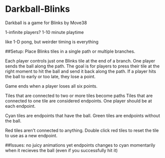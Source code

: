 # Darkball-Blinks
Darkball is a game for Blinks by Move38

1-infinite players?
1-10 minute playtime

like 1-D pong, but weirder
timing is everything

##Setup:
Place Blinks tiles in a single path or multiple branches.

Each player controls just one Blinks tile at the end of a branch. 
One player sends the ball along the path.
The goal is for players to press their tile at the right moment to hit the ball and send it back along the path.
If a player hits the ball to early or too late, they lose a point. 

Game ends when a player loses all six points.


Tiles that are connected to two or more tiles become paths
Tiles that are connected to one tile are considered endpoints.
One player should be at each endpoint.

Cyan tiles are endpoints that have the ball.
Green tiles are endpoints without the ball.

Red tiles aren't connected to anything. 
Double click red tiles to reset the tile to use as a new endpoint.


##Issues:
no juicy animations yet
endpoints changes to cyan momentarily when it recieves the ball (even if you successfully hit it)

